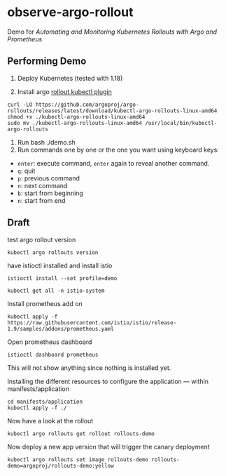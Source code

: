 # observe-argo-rollout

Demo for _Automating and Monitoring Kubernetes Rollouts with Argo and Prometheus_

## Performing Demo 

1. Deploy Kubernetes (tested with 1.18)

1. Install argo [rollout kubectl plugin](https://argoproj.github.io/argo-rollouts/installation/#kubectl-plugin-installation)

```
curl -LO https://github.com/argoproj/argo-rollouts/releases/latest/download/kubectl-argo-rollouts-linux-amd64
chmod +x ./kubectl-argo-rollouts-linux-amd64
sudo mv ./kubectl-argo-rollouts-linux-amd64 /usr/local/bin/kubectl-argo-rollouts
```

1. Run bash ./demo.sh
1. Run commands one by one or the one you want using keyboard keys:
 * `enter`: execute command, `enter` again to reveal another command.
 * `q`: quit  
 * `p`: previous command
 * `n`: next command
 * `b`: start from beginning 
 * `n`: start from end 


## Draft

test argo rollout version

```
kubectl argo rollouts version
```

have istioctl installed and install istio

```
istioctl install --set profile=demo
```

```
kubectl get all -n istio-system
```

Install prometheus add on

```
kubectl apply -f https://raw.githubusercontent.com/istio/istio/release-1.9/samples/addons/prometheus.yaml
```

Open prometheus dashboard

```
istioctl dashboard prometheus
```

This will not show anything since nothing is installed yet.

Installing the different resources to configure the application — within manifests/application

```
cd manifests/application
kubectl apply -f ./
```

Now have a look at the rollout 

```
kubectl argo rollouts get rollout rollouts-demo
```

Now deploy a new app version that will trigger the canary deployment
```
kubectl argo rollouts set image rollouts-demo rollouts-demo=argoproj/rollouts-demo:yellow
```
